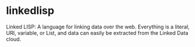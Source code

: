 # linkedlisp
Linked LISP: A language for linking data over the web. Everything is a literal, URI, variable, or List, and data can easily be extracted from the Linked Data cloud.
